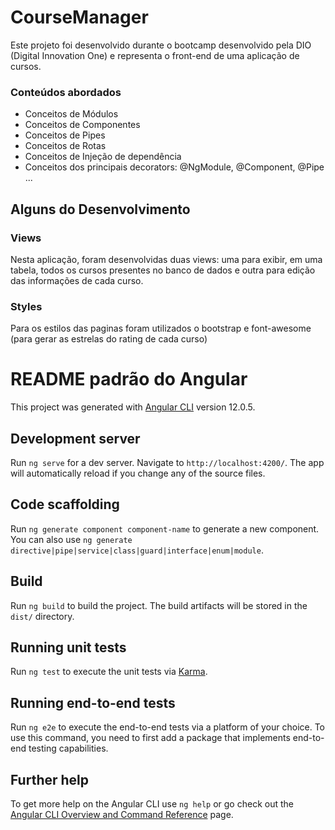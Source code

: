 # CourseManager

Este projeto foi desenvolvido durante o bootcamp desenvolvido pela DIO (Digital Innovation One) e representa o front-end de uma aplicação de cursos.

### Conteúdos abordados

* Conceitos de Módulos
* Conceitos de Componentes
* Conceitos de Pipes
* Conceitos de Rotas
* Conceitos de Injeção de dependência
* Conceitos dos principais decorators: @NgModule, @Component, @Pipe ...



## Alguns do Desenvolvimento

### Views

Nesta aplicação, foram desenvolvidas duas views: uma para exibir, em uma tabela, todos os cursos presentes no banco de dados e outra para edição das informações de cada curso.



### Styles

Para os estilos das paginas foram utilizados o bootstrap e font-awesome (para gerar as estrelas do rating de cada curso) 





# README padrão do Angular

This project was generated with [Angular CLI](https://github.com/angular/angular-cli) version 12.0.5.

## Development server

Run `ng serve` for a dev server. Navigate to `http://localhost:4200/`. The app will automatically reload if you change any of the source files.

## Code scaffolding

Run `ng generate component component-name` to generate a new component. You can also use `ng generate directive|pipe|service|class|guard|interface|enum|module`.

## Build

Run `ng build` to build the project. The build artifacts will be stored in the `dist/` directory.

## Running unit tests

Run `ng test` to execute the unit tests via [Karma](https://karma-runner.github.io).

## Running end-to-end tests

Run `ng e2e` to execute the end-to-end tests via a platform of your choice. To use this command, you need to first add a package that implements end-to-end testing capabilities.

## Further help

To get more help on the Angular CLI use `ng help` or go check out the [Angular CLI Overview and Command Reference](https://angular.io/cli) page.
